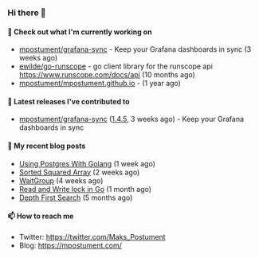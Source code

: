 ### Hi there 👋

#### 👷 Check out what I'm currently working on

- [mpostument/grafana-sync](https://github.com/mpostument/grafana-sync) - Keep your Grafana dashboards in sync (3 weeks ago)
- [ewilde/go-runscope](https://github.com/ewilde/go-runscope) - go client library for the runscope  api https://www.runscope.com/docs/api (10 months ago)
- [mpostument/mpostument.github.io](https://github.com/mpostument/mpostument.github.io) -  (1 year ago)

#### 🔭 Latest releases I've contributed to

- [mpostument/grafana-sync](https://github.com/mpostument/grafana-sync) ([1.4.5](https://github.com/mpostument/grafana-sync/releases/tag/1.4.5), 3 weeks ago) - Keep your Grafana dashboards in sync

#### 📜 My recent blog posts

- [Using Postgres With Golang](https://mpostument.com/2022/02/20/connecting-to-postgres-with-golang/) (1 week ago)
- [Sorted Squared Array](https://mpostument.com/2022/02/14/sorted-squared-array/) (2 weeks ago)
- [WaitGroup](https://mpostument.com/2022/02/02/wait-groups/) (4 weeks ago)
- [Read and Write lock in Go](https://mpostument.com/2022/01/31/rwlock/) (1 month ago)
- [Depth First Search](https://mpostument.com/2021/09/06/depth-first-search/) (5 months ago)

#### 📫 How to reach me

- Twitter: https://twitter.com/Maks_Postument
- Blog: https://mpostument.com/
